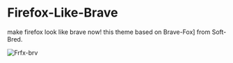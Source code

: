 # Firefox-Like-Brave
make firefox look like brave now!
this theme based on Brave-Fox] from Soft-Bred.

![Frfx-brv](https://github.com/user-attachments/assets/dacdf551-b071-4eb9-88c5-b9232bcc01cf)

